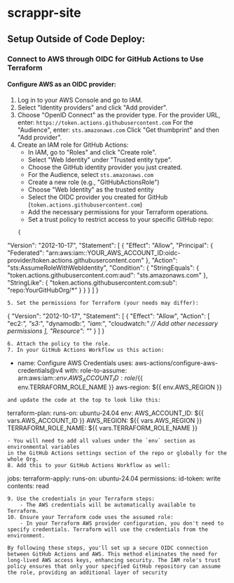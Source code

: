 # scrappr-site

## Setup Outside of Code Deploy:

### Connect to AWS through OIDC for GitHub Actions to Use Terraform

#### Configure AWS as an OIDC provider:
1. Log in to your AWS Console and go to IAM.
2. Select "Identity providers" and click "Add provider".
3. Choose "OpenID Connect" as the provider type.
For the provider URL, enter: `https://token.actions.githubusercontent.com`
For the "Audience", enter: `sts.amazonaws.com`
Click "Get thumbprint" and then "Add provider".
4. Create an IAM role for GitHub Actions:
    - In IAM, go to "Roles" and click "Create role".
    - Select "Web Identity" under "Trusted entity type".
    - Choose the GitHub identity provider you just created.
    - For the Audience, select `sts.amazonaws.com`
    - Create a new role (e.g., "GitHubActionsRole")
    - Choose "Web Identity" as the trusted entity
    - Select the OIDC provider you created for GitHub (`token.actions.githubusercontent.com`)
    - Add the necessary permissions for your Terraform operations.
    - Set a trust policy to restrict access to your specific GitHub repo:
    ```
    {
  "Version": "2012-10-17",
  "Statement": [
    {
      "Effect": "Allow",
      "Principal": {
        "Federated": "arn:aws:iam::YOUR_AWS_ACCOUNT_ID:oidc-provider/token.actions.githubusercontent.com"
      },
      "Action": "sts:AssumeRoleWithWebIdentity",
      "Condition": {
        "StringEquals": {
            "token.actions.githubusercontent.com:aud": "sts.amazonaws.com"
        },
        "StringLike": {
            "token.actions.githubusercontent.com:sub": "repo:YourGitHubOrg/*"
        }
      }
    }
  ]
}
```
5. Set the permissions for Terraform (your needs may differ):
```
{
  "Version": "2012-10-17",
  "Statement": [
    {
      "Effect": "Allow",
      "Action": [
        "ec2:*",
        "s3:*",
        "dynamodb:*",
        "iam:*",
        "cloudwatch:*"
        // Add other necessary permissions
      ],
      "Resource": "*"
    }
  ]
}
```
6. Attach the policy to the role.
7. In your GitHub Actions Workflow us this action:
```
- name: Configure AWS Credentials
      uses: aws-actions/configure-aws-credentials@v4
      with:
        role-to-assume: arn:aws:iam::${{ env.AWS_ACCOUNT_ID }}:role/${{ env.TERRAFORM_ROLE_NAME }}
        aws-region: ${{ env.AWS_REGION }}
```
and update the code at the top to look like this:
```
terraform-plan:
    runs-on: ubuntu-24.04
    env:
      AWS_ACCOUNT_ID: ${{ vars.AWS_ACCOUNT_ID }}
      AWS_REGION: ${{ vars.AWS_REGION }}
      TERRAFORM_ROLE_NAME: ${{ vars.TERRAFORM_ROLE_NAME }}
```
- You will need to add all values under the `env` section as environmental variables
in the GitHub Actions settings section of the repo or globally for the whole Org.
8. Add this to your GitHub Actions Workflow as well:
```
jobs:
  terraform-apply:
    runs-on: ubuntu-24.04
    permissions:
      id-token: write
      contents: read
```
9. Use the credentials in your Terraform steps:
    - The AWS credentials will be automatically available to Terraform.
10. Ensure your Terraform code uses the assumed role:
    - In your Terraform AWS provider configuration, you don't need to specify credentials. Terraform will use the credentials from the environment.

By following these steps, you'll set up a secure OIDC connection between GitHub Actions and AWS. This method eliminates the need for long-lived AWS access keys, enhancing security. The IAM role's trust policy ensures that only your specified GitHub repository can assume the role, providing an additional layer of security

